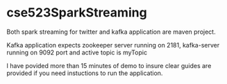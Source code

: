 # cse523SparkStreaming

Both spark streaming for twitter and kafka application are maven project.

Kafka application expects zookeeper server running on 2181, kafka-server running on 9092 port and active topic is 
myTopic

I have povided more than 15 minutes of demo to insure clear guides are provided if you need instuctions to run the 
application.
